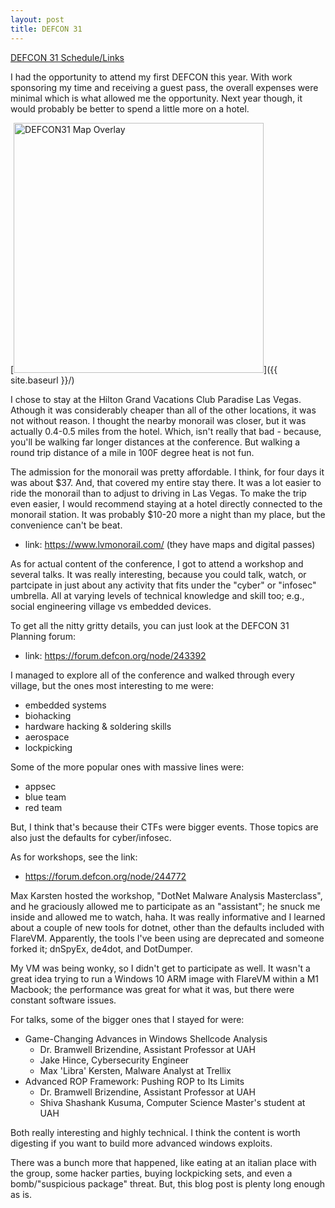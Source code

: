 ```yaml
---
layout: post
title: DEFCON 31
---
```


[DEFCON 31 Schedule/Links](https://defcon.outel.org/dcwp/dc31/)

I had the opportunity to attend my first DEFCON this year. With work sponsoring my time and receiving a guest pass, the overall expenses were minimal which is what allowed me the opportunity. Next year though, it would probably be better to spend a little more on a hotel.

[<img src="{{ site.baseurl }}/images/DEFCON31/DC31_Overlay.jpg" alt="DEFCON31 Map Overlay" style="width: 400px;"/>]({{ site.baseurl }}/)

I chose to stay at the Hilton Grand Vacations Club Paradise Las Vegas. Athough it was considerably cheaper than all of the other locations, it was not without reason. I thought the nearby monorail was closer, but it was actually 0.4-0.5 miles from the hotel. Which, isn't really that bad - because, you'll be walking far longer distances at the conference. But walking a round trip distance of a mile in 100F degree heat is not fun.

The admission for the monorail was pretty affordable. I think, for four days it was about $37. And, that covered my entire stay there. It was a lot easier to ride the monorail than to adjust to driving in Las Vegas. To make the trip even easier, I would recommend staying at a hotel directly connected to the monorail station. It was probably $10-20 more a night than my place, but the convenience can't be beat.

* link: https://www.lvmonorail.com/ (they have maps and digital passes)

As for actual content of the conference, I got to attend a workshop and several talks. It was really interesting, because you could talk, watch, or partcipate in just about any activity that fits under the "cyber" or "infosec" umbrella. All at varying levels of technical knowledge and skill too; e.g., social engineering village vs embedded devices.

To get all the nitty gritty details, you can just look at the DEFCON 31 Planning forum:

* link: https://forum.defcon.org/node/243392

I managed to explore all of the conference and walked through every village, but the ones most interesting to me were:

* embedded systems
* biohacking
* hardware hacking & soldering skills
* aerospace
* lockpicking

Some of the more popular ones with massive lines were:

* appsec
* blue team
* red team

But, I think that's because their CTFs were bigger events. Those topics are also just the defaults for cyber/infosec.

As for workshops, see the link:

* https://forum.defcon.org/node/244772

Max Karsten hosted the workshop, "DotNet Malware Analysis Masterclass", and he graciously allowed me to participate as an "assistant"; he snuck me inside and allowed me to watch, haha. It was really informative and I learned about a couple of new tools for dotnet, other than the defaults included with FlareVM. Apparently, the tools I've been using are deprecated and someone forked it; dnSpyEx, de4dot, and DotDumper.

My VM was being wonky, so I didn't get to participate as well. It wasn't a great idea trying to run a Windows 10 ARM image with FlareVM within a M1 Macbook; the performance was great for what it was, but there were constant software issues.

For talks, some of the bigger ones that I stayed for were:

* Game-Changing Advances in Windows Shellcode Analysis
    - Dr. Bramwell Brizendine, Assistant Professor at UAH
    - Jake Hince, Cybersecurity Engineer
    - Max 'Libra' Kersten, Malware Analyst at Trellix
* Advanced ROP Framework: Pushing ROP to Its Limits
    - Dr. Bramwell Brizendine, Assistant Professor at UAH
    - Shiva Shashank Kusuma, Computer Science Master's student at UAH

Both really interesting and highly technical. I think the content is worth digesting if you want to build more advanced windows exploits.

There was a bunch more that happened, like eating at an italian place with the group, some hacker parties, buying lockpicking sets, and even a bomb/"suspicious package" threat. But, this blog post is plenty long enough as is.